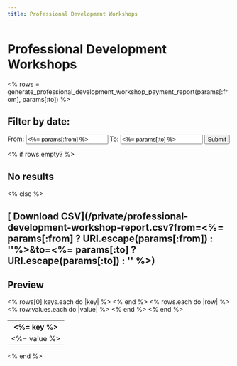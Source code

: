 ```yaml
---
title: Professional Development Workshops
---
```


# Professional Development Workshops

<%
  rows = generate_professional_development_workshop_payment_report(params[:from], params[:to])
%>

## Filter by date:

<form>
  From: <input type="text" name="from" value="<%= params[:from] %>"/>
  To: <input type="text" name="to" value="<%= params[:to] %>"/>
  <input type="submit"/>
</form>

<% if rows.empty? %>
## No results
<% else %>

## [<i class="fa fa-download"></i> Download CSV](/private/professional-development-workshop-report.csv?from=<%= params[:from] ? URI.escape(params[:from]) : ''%>&to=<%= params[:to] ? URI.escape(params[:to]) : '' %>)

## Preview

<table>
  <tr>
    <% rows[0].keys.each do |key| %>
      <th><%= key %></th>
    <% end %>
  </tr>
  <% rows.each do |row| %>
  <tr>
    <% row.values.each do |value| %>
      <td><%= value %></td>
    <% end %>
  </tr>
  <% end %>
</table>

<% end %>
